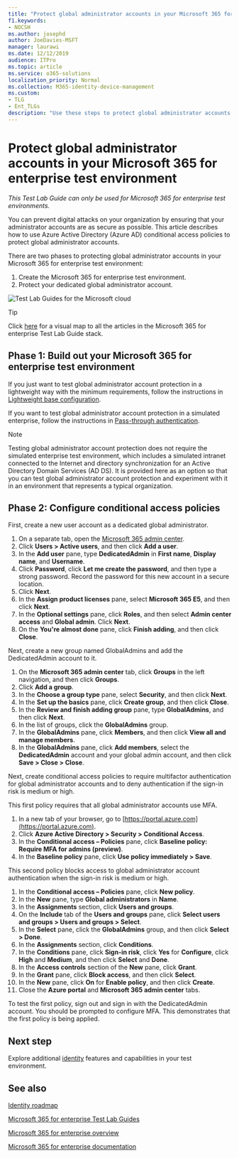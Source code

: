 ```yaml
---
title: "Protect global administrator accounts in your Microsoft 365 for enterprise test environment"
f1.keywords:
- NOCSH
ms.author: josephd
author: JoeDavies-MSFT
manager: laurawi
ms.date: 12/12/2019
audience: ITPro
ms.topic: article
ms.service: o365-solutions
localization_priority: Normal
ms.collection: M365-identity-device-management
ms.custom: 
- TLG
- Ent_TLGs
description: "Use these steps to protect global administrator accounts in your Microsoft 365 for enterprise test environment."
---
```


# Protect global administrator accounts in your Microsoft 365 for enterprise test environment

*This Test Lab Guide can only be used for Microsoft 365 for enterprise test environments.*

You can prevent digital attacks on your organization by ensuring that your administrator accounts are as secure as possible. This article describes how to use Azure Active Directory (Azure AD) conditional access policies to protect global administrator accounts.

There are two phases to protecting global administrator accounts in your Microsoft 365 for enterprise test environment:

1.	Create the Microsoft 365 for enterprise test environment.
2.	Protect your dedicated global administrator account.

![Test Lab Guides for the Microsoft cloud](../media/m365-enterprise-test-lab-guides/cloud-tlg-icon.png) 
    
> [!TIP]
> Click [here](../media/m365-enterprise-test-lab-guides/Microsoft365EnterpriseTLGStack.pdf) for a visual map to all the articles in the Microsoft 365 for enterprise Test Lab Guide stack.

## Phase 1: Build out your Microsoft 365 for enterprise test environment

If you just want to test global administrator account protection in a lightweight way with the minimum requirements, follow the instructions in [Lightweight base configuration](lightweight-base-configuration-microsoft-365-enterprise.md).
  
If you want to test global administrator account protection in a simulated enterprise, follow the instructions in [Pass-through authentication](pass-through-auth-m365-ent-test-environment.md).
  
> [!NOTE]
> Testing global administrator account protection does not require the simulated enterprise test environment, which includes a simulated intranet connected to the Internet and directory synchronization for an Active Directory Domain Services (AD DS). It is provided here as an option so that you can test global administrator account protection and experiment with it in an environment that represents a typical organization. 
  
## Phase 2: Configure conditional access policies

First, create a new user account as a dedicated global administrator.

1. On a separate tab, open the [Microsoft 365 admin center](https://admin.microsoft.com/).
2. Click **Users > Active users**, and then click **Add a user**.
3. In the **Add user** pane, type **DedicatedAdmin** in **First name**, **Display name**, and **Username**.
4. Click **Password**, click **Let me create the password**, and then type a strong password. Record the password for this new account in a secure location.
5. Click **Next**.
6. In the **Assign product licenses** pane, select **Microsoft 365 E5**, and then click **Next**.
7. In the **Optional settings** pane, click **Roles**, and then select **Admin center access** and **Global admin**. Click **Next**.
8. On the **You're almost done** pane, click **Finish adding**, and then click **Close**.

Next, create a new group named GlobalAdmins and add the DedicatedAdmin account to it.

1. On the **Microsoft 365 admin center** tab, click **Groups** in the left navigation, and then click **Groups**.
2. Click **Add a group**.
3. In the **Choose a group type** pane, select **Security**, and then click **Next**.
4. In the **Set up the basics** pane, click **Create group**, and then click **Close**.
5. In the **Review and finish adding group** pane, type **GlobalAdmins**, and then click **Next**.
7. In the list of groups, click the **GlobalAdmins** group.
8. In the **GlobalAdmins** pane, click **Members**, and then click **View all and manage members**.
9. In the **GlobalAdmins** pane, click **Add members**, select the **DedicatedAdmin** account and your global admin account, and then click **Save > Close > Close**.

Next, create conditional access policies to require multifactor authentication for global administrator accounts and to deny authentication if the sign-in risk is medium or high.

This first policy requires that all global administrator accounts use MFA.

1. In a new tab of your browser, go to [https://portal.azure.com](https://portal.azure.com).
2. Click **Azure Active Directory > Security > Conditional Access**.
3. In the **Conditional access – Policies** pane, click **Baseline policy: Require MFA for admins (preview)**.
4. In the **Baseline policy** pane, click **Use policy immediately > Save**.

This second policy blocks access to global administrator account authentication when the sign-in risk is medium or high.

1. In the **Conditional access – Policies** pane, click **New policy**.
2. In the **New** pane, type **Global administrators** in **Name**.
3. In the **Assignments** section, click **Users and groups**.
4. On the **Include** tab of the **Users and groups** pane, click **Select users and groups > Users and groups > Select**.
5. In the **Select** pane, click the **GlobalAdmins** group, and then click **Select > Done**.
6. In the **Assignments** section, click **Conditions**.
7. In the **Conditions** pane, click **Sign-in risk**, click **Yes** for **Configure**, click **High** and **Medium**, and then click **Select** and **Done**.
8. In the **Access controls** section of the **New** pane, click **Grant**.
9. In the **Grant** pane, click **Block access**, and then click **Select**.
10. In the **New** pane, click **On** for **Enable policy**, and then click **Create**.
11. Close the **Azure portal** and **Microsoft 365 admin center** tabs.

To test the first policy, sign out and sign in with the DedicatedAdmin account. You should be prompted to configure MFA. This demonstrates that the first policy is being applied.

## Next step

Explore additional [identity](m365-enterprise-test-lab-guides.md#identity) features and capabilities in your test environment.

## See also

[Identity roadmap](identity-roadmap-microsoft-365.md)

[Microsoft 365 for enterprise Test Lab Guides](m365-enterprise-test-lab-guides.md)

[Microsoft 365 for enterprise overview](microsoft-365-overview.md)

[Microsoft 365 for enterprise documentation](https://docs.microsoft.com/microsoft-365-enterprise/)
